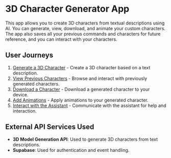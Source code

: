 # 3D Character Generator App

This app allows you to create 3D characters from textual descriptions using AI. You can generate, view, download, and animate your custom characters. The app also saves all your previous commands and characters for future reference, and you can interact with your characters.

## User Journeys

1. [Generate a 3D Character](docs/journeys/generate-3d-character.md) - Create a 3D character based on a text description.
2. [View Previous Characters](docs/journeys/view-previous-characters.md) - Browse and interact with previously generated characters.
3. [Download a Character](docs/journeys/download-character.md) - Download a generated character to your device.
4. [Add Animations](docs/journeys/add-animations.md) - Apply animations to your generated character.
5. [Interact with the Assistant](docs/journeys/interact-with-assistant.md) - Communicate with the assistant for help and interaction.

## External API Services Used

- **3D Model Generation API**: Used to generate 3D characters from text descriptions.
- **Supabase**: Used for authentication and event handling.
